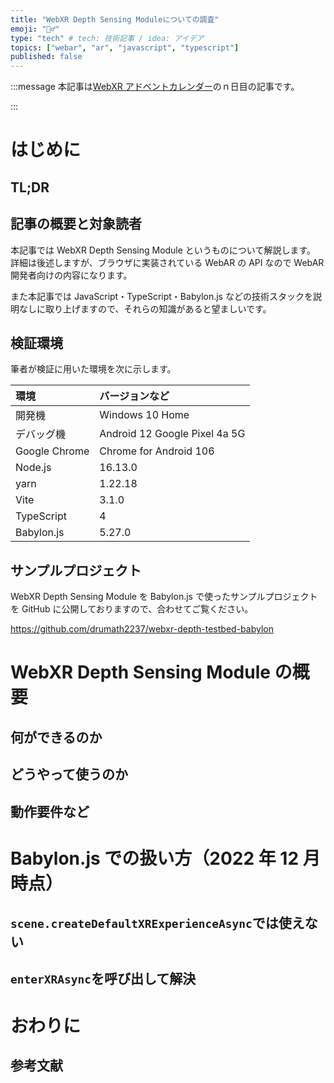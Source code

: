 ```yaml
---
title: "WebXR Depth Sensing Moduleについての調査"
emoji: "🕵️‍♂️"
type: "tech" # tech: 技術記事 / idea: アイデア
topics: ["webar", "ar", "javascript", "typescript"]
published: false
---
```


:::message
本記事は[WebXR アドベントカレンダー](https://adventar.org/calendars/7401)のｎ日目の記事です。

:::

# はじめに

## TL;DR

## 記事の概要と対象読者

本記事では WebXR Depth Sensing Module というものについて解説します。
詳細は後述しますが、ブラウザに実装されている WebAR の API なので WebAR 開発者向けの内容になります。

また本記事では JavaScript・TypeScript・Babylon.js などの技術スタックを説明なしに取り上げますので、それらの知識があると望ましいです。

## 検証環境

筆者が検証に用いた環境を次に示します。

| 環境          | バージョンなど                |
| :------------ | :---------------------------- |
| 開発機        | Windows 10 Home               |
| デバッグ機    | Android 12 Google Pixel 4a 5G |
| Google Chrome | Chrome for Android 106        |
| Node.js       | 16.13.0                       |
| yarn          | 1.22.18                       |
| Vite          | 3.1.0                         |
| TypeScript    | 4                             |
| Babylon.js    | 5.27.0                        |

## サンプルプロジェクト

WebXR Depth Sensing Module を Babylon.js で使ったサンプルプロジェクトを GitHub に公開しておりますので、合わせてご覧ください。

https://github.com/drumath2237/webxr-depth-testbed-babylon

# WebXR Depth Sensing Module の概要

## 何ができるのか

## どうやって使うのか

## 動作要件など

# Babylon.js での扱い方（2022 年 12 月時点）

## `scene.createDefaultXRExperienceAsync`では使えない

## `enterXRAsync`を呼び出して解決

# おわりに

## 参考文献

